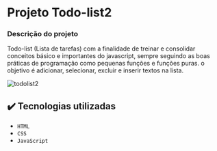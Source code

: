 # Projeto Todo-list2

### Descrição do projeto
Todo-list (Lista de tarefas) com a finalidade de treinar e consolidar conceitos básico e importantes do javascript, sempre seguindo as boas práticas de programação como pequenas funções  e funções puras.
o objetivo é adicionar, selecionar, excluir e inserir textos na lista.

![todolist2](https://user-images.githubusercontent.com/98711190/177662793-5a004539-2d3a-489c-9144-02a6f3461878.gif)





## ✔️ Tecnologias utilizadas

- ``HTML``
- ``CSS``
- ``JavaScript``
